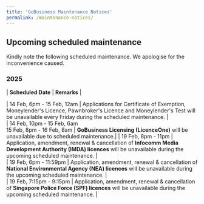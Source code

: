 ```yaml
---
title: 'GoBusiness Maintenance Notices'
permalink: /maintenance-notices/
---
```


## Upcoming scheduled maintenance

Kindly note the following scheduled maintenance. We apologise for the inconvenience caused. 


### 2025 

| **Scheduled Date** | **Remarks** |  


| 14 Feb, 6pm - 15 Feb, 12am | Applications for Certificate of Exemption, Moneylender's Licence, Pawnbroker's Licence and Moneylender's Test will be unavailable every Friday during the scheduled maintenance. |    
| 14 Feb, 10pm - 15 Feb, 6am<br>15 Feb, 8pm - 16 Feb, 8am | **GoBusiness Licensing (LicenceOne)** will be unavailable due to scheduled maintenance.| 
| 19 Feb, 8pm - 11pm | Application, amendment, renewal & cancellation of **Infocomm Media Development Authority (IMDA) licences** will be unavailable during the upcoming scheduled maintenance. |   
| 19 Feb, 6pm - 11:59pm | Application, amendment, renewal & cancellation of **National Environmental Agency (NEA) licences** will be unavailable during the upcoming scheduled maintenance. |       
| 19 Feb, 7:15pm - 9:15pm | Application, amendment, renewal & cancellation of **Singapore Police Force (SPF) licences** will be unavailable during the upcoming scheduled maintenance. |     


<script src="/jquery/jquery.min.js"></script> <script src="/jquery/resize-tables.js"></script>
